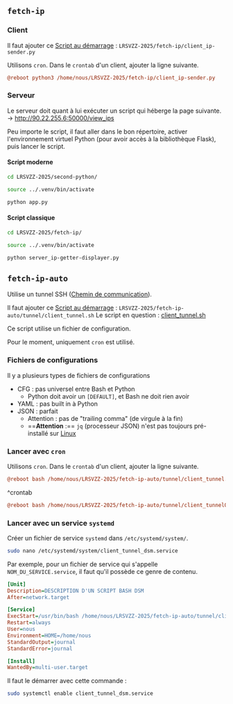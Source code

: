 ## `fetch-ip` 
### Client 
Il faut ajouter ce [Script au démarrage](Script%20au%20démarrage.md) : `LRSVZZ-2025/fetch-ip/client_ip-sender.py`

Utilisons `cron`. Dans le `crontab` d'un client, ajouter la ligne suivante. 
```ini
@reboot python3 /home/nous/LRSVZZ-2025/fetch-ip/client_ip-sender.py
```

### Serveur 
Le serveur doit quant à lui exécuter un script qui héberge la page suivante. 
-> http://90.22.255.6:50000/view_ips 

Peu importe le script, il faut aller dans le bon répertoire, activer l'environnement virtuel Python (pour avoir accès à la bibliothèque Flask), puis lancer le script. 
#### Script moderne 
```bash
cd LRSVZZ-2025/second-python/
```

```bash
source ../.venv/bin/activate
```

```bash
python app.py
```

#### Script classique 
```bash
cd LRSVZZ-2025/fetch-ip/
```

```bash
source ../.venv/bin/activate
```

```bash
python server_ip-getter-displayer.py
```

## `fetch-ip-auto` 
Utilise un tunnel SSH ([Chemin de communication](Chemin%20de%20communication.md)). 

Il faut ajouter ce [Script au démarrage](Software/Script%20au%20démarrage.md) : 
`LRSVZZ-2025/fetch-ip-auto/tunnel/client_tunnel.sh` 
Le script en question : [client_tunnel.sh](../../fetch-ip-auto/tunnel/client_tunnel.sh) 

Ce script utilise un fichier de configuration. 

Pour le moment, uniquement `cron` est utilisé. 

### Fichiers de configurations 
Il y a plusieurs types de fichiers de configurations 

- CFG : pas universel entre Bash et Python 
	- Python doit avoir un `[DEFAULT]`, et Bash ne doit rien avoir 
- YAML : pas built in à Python 
- JSON : parfait 
	- Attention : pas de "trailing comma" (de virgule à la fin) 
	- ==**Attention** :== `jq` (processeur JSON) n'est pas toujours pré-installé sur [Linux](../Guides/Linux.md) 

### Lancer avec `cron` 
Utilisons `cron`. Dans le `crontab` d'un client, ajouter la ligne suivante. 
```ini
@reboot bash /home/nous/LRSVZZ-2025/fetch-ip-auto/tunnel/client_tunnel.sh
```
^crontab

```ini
@reboot bash /home/nous/LRSVZZ-2025/fetch-ip-auto/tunnel/client_tunnel02.sh
```
### Lancer avec un service `systemd` 
Créer un fichier de service `systemd` dans `/etc/systemd/system/`. 

```bash
sudo nano /etc/systemd/system/client_tunnel_dsm.service
```

Par exemple, pour un fichier de service qui s'appelle `NOM_DU_SERVICE.service`, il faut qu'il possède ce genre de contenu. 

```ini
[Unit]
Description=DESCRIPTION D'UN SCRIPT BASH DSM
After=network.target

[Service]
ExecStart=/usr/bin/bash /home/nous/LRSVZZ-2025/fetch-ip-auto/tunnel/client_tunnel.sh
Restart=always
User=nous
Environment=HOME=/home/nous
StandardOutput=journal
StandardError=journal

[Install]
WantedBy=multi-user.target
```

Il faut le démarrer avec cette commande : 
```bash
sudo systemctl enable client_tunnel_dsm.service
  ```



